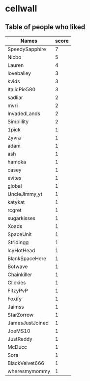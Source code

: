 # cellwall
## Table of people who liked
Names | score
--- | ---
SpeedySapphire | 7
Nicbo | 5
Lauren | 4
lovebailey | 3
kvids | 3
ItalicPie580 | 3
sadliar | 2
mvri | 2
InvadedLands | 2
Simplility | 2
1pick | 1
Zyvra | 1
adam | 1
ash | 1
hamoka | 1
casey | 1
evites | 1
global | 1
UncleJimmy_yt | 1
katykat | 1
rcgret | 1
sugarkisses | 1
Xoads | 1
SpaceUnit | 1
Stridingg | 1
IcyHotHead | 1
BlankSpaceHere | 1
Botwave | 1
Chainkiller | 1
Clickies | 1
FitzyPvP | 1
Foxify | 1
Jaimss | 1
StarZorrow | 1
JamesJustJoined | 1
JoeMS10 | 1
JustReddy | 1
McDucc | 1
Sora | 1
BlackVelvet666 | 1
wheresmymommy | 1
